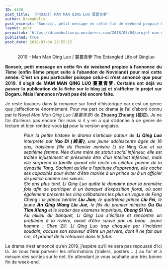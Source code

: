 ```yaml
---
ID: 4398
post_title: '[PROJET] MAM MAN QING LUO 蔓蔓青萝'
author: DramaHolix
post_excerpt: 'Bonsoir, petit message en cette fin de weekend propice &agrave; l&rsquo;annonce du 7&egrave;me (enfin 6&egrave;me projet suite &agrave; l&rsquo;abandon de Novoland) pour moi cette ann&eacute;e. C&rsquo;est un peu particulier puisque celui-ci n&rsquo;est annonc&eacute; que pour 2019. Il s&rsquo;agit de MAM MAN QING LUO &#34067;&#34067;&#38738;&#33821;. Certains ont d&eacute;j&agrave; vu passer la publication de la fiche sur&hellip; <a href="https://dramaholixvip.wordpress.com/2018/03/04/projet-mam-man-qing-luo-%E8%94%93%E8%94%93%E9%9D%92%E8%90%9D/">Lire la suite <span>[PROJET] MAM MAN QING LUO&nbsp;&#34067;&#34067;&#38738;&#33821;</span></a>'
layout: post
permalink: 'https://dramaholixvip.wordpress.com/2018/03/04/projet-mam-man-qing-luo-%E8%94%93%E8%94%93%E9%9D%92%E8%90%9D/'
published: true
post_date: 2018-03-04 22:55:22
---
```

<figure data-shortcode="caption" id="attachment_2823" style="width: 680px" class="wp-caption aligncenter"><img data-attachment-id="2823" data-permalink="https://dramaholixvip.wordpress.com/2018/03/04/projet-mam-man-qing-luo-%e8%94%93%e8%94%93%e9%9d%92%e8%90%9d/the-entangled-life-of-qingluo-11/" data-orig-file="https://dramaholixvip.files.wordpress.com/2018/01/the-entangled-life-of-qingluo-11.jpg?w=1086" data-orig-size="680,357" data-comments-opened="1" data-image-meta="{&quot;aperture&quot;:&quot;0&quot;,&quot;credit&quot;:&quot;&quot;,&quot;camera&quot;:&quot;&quot;,&quot;caption&quot;:&quot;&quot;,&quot;created_timestamp&quot;:&quot;0&quot;,&quot;copyright&quot;:&quot;&quot;,&quot;focal_length&quot;:&quot;0&quot;,&quot;iso&quot;:&quot;0&quot;,&quot;shutter_speed&quot;:&quot;0&quot;,&quot;title&quot;:&quot;&quot;,&quot;orientation&quot;:&quot;0&quot;}" data-image-title="The Entangled Life of Qingluo (11)" data-image-description="" data-medium-file="https://dramaholixvip.files.wordpress.com/2018/01/the-entangled-life-of-qingluo-11.jpg?w=1086?w=300" data-large-file="https://dramaholixvip.files.wordpress.com/2018/01/the-entangled-life-of-qingluo-11.jpg?w=1086?w=680" class="size-full wp-image-2823" src="https://united-subs.dearclouds.com/wp-content/uploads/2018/05/78e50b5a4281c2f1bf1644a1138184a6-1.jpg" alt="" srcset="https://dramaholixvip.files.wordpress.com/2018/01/the-entangled-life-of-qingluo-11.jpg 680w, https://dramaholixvip.files.wordpress.com/2018/01/the-entangled-life-of-qingluo-11.jpg?w=150 150w, https://dramaholixvip.files.wordpress.com/2018/01/the-entangled-life-of-qingluo-11.jpg?w=300 300w" sizes="(max-width: 680px) 100vw, 680px"   /><figcaption class="wp-caption-text">2019 &#8211; Man Man Qing Luo / 蔓蔓青萝 The Entangled Life of Qingluo</figcaption></figure>
<p style="text-align:justify;"><strong>Bonsoir, petit message en cette fin de weekend propice à l&rsquo;annonce du 7ème (enfin 6ème projet suite à l&rsquo;abandon de Novoland) pour moi cette année. C&rsquo;est un peu particulier puisque celui-ci n&rsquo;est annoncé que pour 2019. Il s&rsquo;agit de <span style="color:#000000;">MAM MAN QING LUO 蔓蔓青萝</span>. Certains ont déjà vu passer la publication de la fiche sur le blog <a href="https://dramaholixvip.wordpress.com/man-man-qing-luo-%E8%94%93%E8%94%93%E9%9D%92%E8%90%9D/">ici</a> et s&rsquo;afficher le projet sur Dogaru. Mais l&rsquo;annonce n&rsquo;avait pas été encore faite.</strong></p>
<p style="text-align:justify;">Je reste toujours dans la romance sur fond d&rsquo;historique car c&rsquo;est un genre que j&rsquo;affectionne énormément. Pour ma part ce drama je l&rsquo;ai d&rsquo;abord connu par le Novel <span style="color:#333333;"><em>Man Man Qing Luo (蔓蔓青萝)</em></span> de <span style="color:#333333;"><strong>Zhuang Zhuang (桩桩)</strong></span>. Je ne l&rsquo;ai d&rsquo;ailleurs pas encore fini mais si il y en a qui s&rsquo;adonne à ce genre de lecture et bien rendez-vous <span style="color:#000000;"><strong><a style="color:#000000;" href="https://www.novelupdates.com/series/man-man-qing-luo/"  rel="noopener">ici</a></strong></span> pour la version anglaise.</p>
<p style="text-align:justify;padding-left:60px;"><em><span style="color:#000000;">Pour la petite histoire le drama s&rsquo;articule autour de <strong>Li Qing Luo </strong>interprété par <strong>Yao Di (姚笛)</strong>, une jeune adolescente âgée de 16 ans, troisième fille du Premier ministre Li de Ning Guo et sa septième femme. Née d&rsquo;une mère de statut social inférieur, elle est traitée injustement et présumée être d&rsquo;un intellect inférieur, mais elle surprend la famille quand elle récite un célèbre poème de la dynastie Tang. Sachant qu&rsquo;elle a l&rsquo;aptitude d&rsquo;apprendre, elle cache ses capacités pour éviter d&rsquo;être mariée à un prince ou à un officier de justice comme ses sœurs.</span></em><br />
<em><span style="color:#000000;">Six ans plus tard, Li Qing Luo quitte le domaine pour la première fois afin de participer à un banquet d&rsquo;exposition floral, où sont également présents les cinq célibataires les plus en vogue de Feng Cheng : le prince héritier <strong>Liu Jian</strong>, le quatrième prince <strong>Liu Fei</strong>, le jeune <strong>An Qing Wang Liu Jue</strong>, le fils du premier ministre <strong>Gu Gu Tian Xiang</strong> et le leader des examens impériaux, <strong>Cheng Si Yue</strong>.</span></em><br />
<em><span style="color:#000000;">Au milieu du banquet, Li Qing Luo s’éclipse et rencontre un problème à la rivière, avant d&rsquo;être sauvé par un beau  jeune homme : Chen Zili. Li Qing Luo trop choquée par l&rsquo;incident soudain, accuse son sauveur d&rsquo;être un pervers, dont il ne fait que rire, et promet de la retrouver dans le futur.</span></em></p>
<p style="text-align:justify;">Le drama n&rsquo;est annoncé qu&rsquo;en 2019, j&rsquo;espère qu&rsquo;il ne sera pas repoussé d’ici là. Je vous ferai parvenir les informations (trailers, posters &#8230;.) au fur et à mesure des sorties sur le net. En attendant je vous souhaite une très bonne fin de week-end.</p>